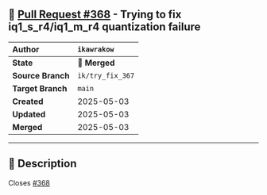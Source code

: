 ## 🔀 [Pull Request #368](https://github.com/ikawrakow/ik_llama.cpp/pull/368) - Trying to fix iq1_s_r4/iq1_m_r4 quantization failure

| **Author** | `ikawrakow` |
| :--- | :--- |
| **State** | 🔀 **Merged** |
| **Source Branch** | `ik/try_fix_367` |
| **Target Branch** | `main` |
| **Created** | 2025-05-03 |
| **Updated** | 2025-05-03 |
| **Merged** | 2025-05-03 |

---

## 📄 Description

Closes [#368](https://github.com/ikawrakow/ik_llama.cpp/issues/368)
